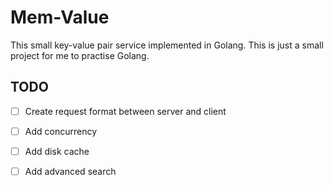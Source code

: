 # Mem-Value

This small key-value pair service implemented in Golang. This is just a small project for me to practise Golang.

## TODO
- [ ]  Create request format between server and client

- [ ]  Add concurrency

- [ ]  Add disk cache

- [ ]  Add advanced search
